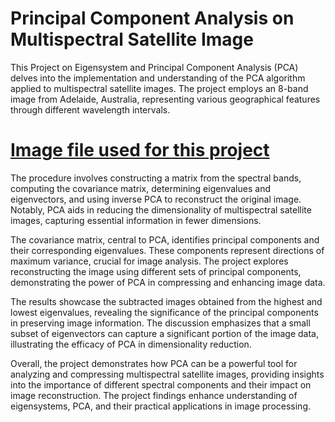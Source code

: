 # Principal Component Analysis on Multispectral Satellite Image


This Project on Eigensystem and Principal Component Analysis (PCA) delves into the implementation and understanding of the PCA algorithm applied to multispectral satellite images. The project employs an 8-band image from Adelaide, Australia, representing various geographical features through different wavelength intervals.

# [Image file used for this project](https://drive.google.com/file/d/1Hn9E-rHKMXCBU-_Oc-f1hX3mplu3OwIU/view?usp=drive_link)

The procedure involves constructing a matrix from the spectral bands, computing the covariance matrix, determining eigenvalues and eigenvectors, and using inverse PCA to reconstruct the original image. Notably, PCA aids in reducing the dimensionality of multispectral satellite images, capturing essential information in fewer dimensions.

The covariance matrix, central to PCA, identifies principal components and their corresponding eigenvalues. These components represent directions of maximum variance, crucial for image analysis. The project explores reconstructing the image using different sets of principal components, demonstrating the power of PCA in compressing and enhancing image data.

The results showcase the subtracted images obtained from the highest and lowest eigenvalues, revealing the significance of the principal components in preserving image information. The discussion emphasizes that a small subset of eigenvectors can capture a significant portion of the image data, illustrating the efficacy of PCA in dimensionality reduction.

Overall, the project demonstrates how PCA can be a powerful tool for analyzing and compressing multispectral satellite images, providing insights into the importance of different spectral components and their impact on image reconstruction. The project findings enhance understanding of eigensystems, PCA, and their practical applications in image processing.

